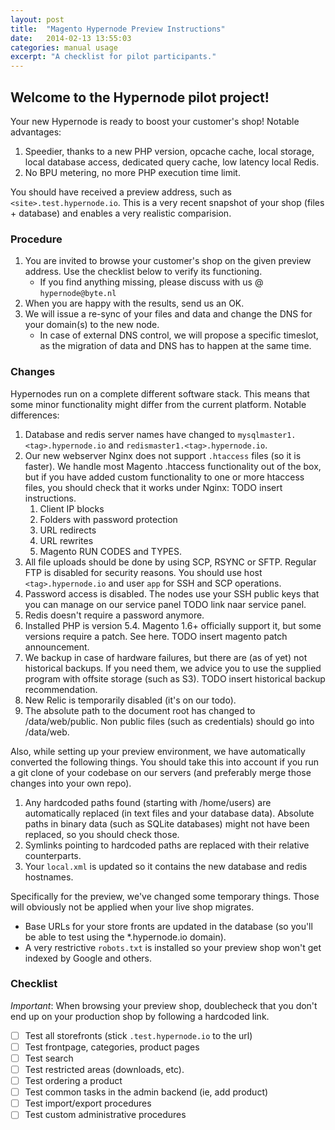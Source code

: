 ```yaml
---
layout: post
title:  "Magento Hypernode Preview Instructions"
date:   2014-02-13 13:55:03
categories: manual usage 
excerpt: "A checklist for pilot participants."
---
```

## Welcome to the Hypernode pilot project!

Your new Hypernode is ready to boost your customer's shop! Notable advantages:

1. Speedier, thanks to a new PHP version, opcache cache, local storage, local database access, dedicated query cache, low latency local Redis.
1. No BPU metering, no more PHP execution time limit.

You should have received a preview address, such as 
`<site>.test.hypernode.io`. This is a very recent snapshot of your 
shop (files + database) and enables a very realistic comparision.

### Procedure

1. You are invited to browse your customer's shop on the given preview address. Use the checklist below to verify its functioning. 
    * If you find anything missing, please discuss with us @ `hypernode@byte.nl` 
1. When you are happy with the results, send us an OK.
1. We will issue a re-sync of your files and data and change the DNS for your domain(s) to the new node.
    * In case of external DNS control, we will propose a specific timeslot, as the migration of data and DNS has to happen at the same time.

### Changes

Hypernodes run on a complete different software stack. This means that some minor functionality might differ from the current platform. Notable differences:

1. Database and redis server names have changed to `mysqlmaster1.<tag>.hypernode.io` and `redismaster1.<tag>.hypernode.io`.
1. Our new webserver Nginx does not support `.htaccess` files (so it is faster). We handle most Magento .htaccess functionality out of the box, but if you have added custom functionality to one or more htaccess files, you should check that it works under Nginx: TODO insert instructions.
    1. Client IP blocks
    1. Folders with password protection
    1. URL redirects
    1. URL rewrites
    1. Magento RUN CODES and TYPES.
1. All file uploads should be done by using SCP, RSYNC or SFTP. Regular FTP is disabled for security reasons. You should use host `<tag>.hypernode.io` and user `app` for SSH and SCP operations. 
1. Password access is disabled. The nodes use your SSH public keys that you can manage on our service panel TODO link naar service panel.
1. Redis doesn't require a password anymore.
1. Installed PHP is version 5.4. Magento 1.6+ officially support it, but some versions require a patch. See here. TODO insert magento patch announcement.
1. We backup in case of hardware failures, but there are (as of yet) not historical backups. If you need them, we advice you to use the supplied program with offsite storage (such as S3). TODO insert historical backup recommendation.
1. New Relic is temporarily disabled (it's on our todo).
1. The absolute path to the document root has changed to /data/web/public. Non public files (such as credentials) should go into /data/web.

Also, while setting up your preview environment, we have automatically converted the following things. You should take this into account if you run a git clone of your codebase on our servers (and preferably merge those changes into your own repo). 

1. Any hardcoded paths found (starting with /home/users) are automatically replaced (in text files and your database data). Absolute paths in binary data (such as SQLite databases) might not have been replaced, so you should check those.
1. Symlinks pointing to hardcoded paths are replaced with their relative counterparts.
1. Your `local.xml` is updated so it contains the new database and redis hostnames.

Specifically for the preview, we've changed some temporary things. Those will obviously not be applied when your live shop migrates.
* Base URLs for your store fronts are updated in the database (so you'll be able to test using the *.hypernode.io domain). 
* A very restrictive `robots.txt` is installed so your preview shop won't get indexed by Google and others. 

### Checklist

_Important_: When browsing your preview shop, doublecheck that you don't end up on your production shop by following a hardcoded link. 

- [ ] Test all storefronts (stick `.test.hypernode.io` to the url)
- [ ] Test frontpage, categories, product pages
- [ ] Test search
- [ ] Test restricted areas (downloads, etc).
- [ ] Test ordering a product
- [ ] Test common tasks in the admin backend (ie, add product)
- [ ] Test import/export procedures
- [ ] Test custom administrative procedures
